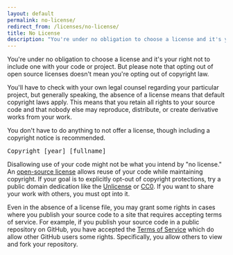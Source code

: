 ```yaml
---
layout: default
permalink: no-license/
redirect_from: /licenses/no-license/
title: No License
description: "You're under no obligation to choose a license and it's your right not to include one with your code or project. But please note that opting out of open source licenses doesn't mean you're opting out of copyright law."
---
```


You're under no obligation to choose a license and it's your right not to include one with your code or project. But please note that opting out of open source licenses doesn't mean you're opting out of copyright law.

You'll have to check with your own legal counsel regarding your particular project, but generally speaking, the absence of a license means that default copyright laws apply. This means that you retain all rights to your source code and that nobody else may reproduce, distribute, or create derivative works from your work.

You don't have to do anything to not offer a license, though including a copyright notice is recommended.

<div class="clearfix">
<div class="license-body">
<pre id="license-text">Copyright [year] [fullname]</pre>
</div> <!-- /license-body -->
</div>

Disallowing use of your code might not be what you intend by "no license." An [open-source license](/) allows reuse of your code while maintaining copyright. If your goal is to explicitly opt-out of copyright protections, try a public domain dedication like the [Unlicense](/licenses/unlicense/) or [CC0](/licenses/cc0). If you want to share your work with others, you must opt into it.

Even in the absence of a license file, you may grant some rights in cases where you publish your source code to a site that requires accepting terms of service. For example, if you publish your source code in a public repository on GitHub, you have accepted the [Terms of Service](https://help.github.com/articles/github-terms-of-service) which do allow other GitHub users some rights. Specifically, you allow others to view and fork your repository.
